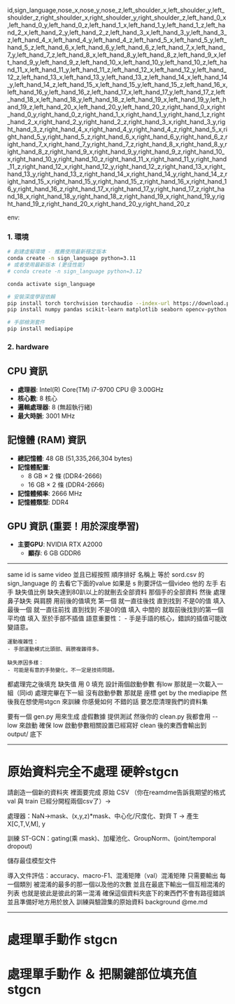id,sign_language,nose_x,nose_y,nose_z,left_shoulder_x,left_shoulder_y,left_shoulder_z,right_shoulder_x,right_shoulder_y,right_shoulder_z,left_hand_0_x,left_hand_0_y,left_hand_0_z,left_hand_1_x,left_hand_1_y,left_hand_1_z,left_hand_2_x,left_hand_2_y,left_hand_2_z,left_hand_3_x,left_hand_3_y,left_hand_3_z,left_hand_4_x,left_hand_4_y,left_hand_4_z,left_hand_5_x,left_hand_5_y,left_hand_5_z,left_hand_6_x,left_hand_6_y,left_hand_6_z,left_hand_7_x,left_hand_7_y,left_hand_7_z,left_hand_8_x,left_hand_8_y,left_hand_8_z,left_hand_9_x,left_hand_9_y,left_hand_9_z,left_hand_10_x,left_hand_10_y,left_hand_10_z,left_hand_11_x,left_hand_11_y,left_hand_11_z,left_hand_12_x,left_hand_12_y,left_hand_12_z,left_hand_13_x,left_hand_13_y,left_hand_13_z,left_hand_14_x,left_hand_14_y,left_hand_14_z,left_hand_15_x,left_hand_15_y,left_hand_15_z,left_hand_16_x,left_hand_16_y,left_hand_16_z,left_hand_17_x,left_hand_17_y,left_hand_17_z,left_hand_18_x,left_hand_18_y,left_hand_18_z,left_hand_19_x,left_hand_19_y,left_hand_19_z,left_hand_20_x,left_hand_20_y,left_hand_20_z,right_hand_0_x,right_hand_0_y,right_hand_0_z,right_hand_1_x,right_hand_1_y,right_hand_1_z,right_hand_2_x,right_hand_2_y,right_hand_2_z,right_hand_3_x,right_hand_3_y,right_hand_3_z,right_hand_4_x,right_hand_4_y,right_hand_4_z,right_hand_5_x,right_hand_5_y,right_hand_5_z,right_hand_6_x,right_hand_6_y,right_hand_6_z,right_hand_7_x,right_hand_7_y,right_hand_7_z,right_hand_8_x,right_hand_8_y,right_hand_8_z,right_hand_9_x,right_hand_9_y,right_hand_9_z,right_hand_10_x,right_hand_10_y,right_hand_10_z,right_hand_11_x,right_hand_11_y,right_hand_11_z,right_hand_12_x,right_hand_12_y,right_hand_12_z,right_hand_13_x,right_hand_13_y,right_hand_13_z,right_hand_14_x,right_hand_14_y,right_hand_14_z,right_hand_15_x,right_hand_15_y,right_hand_15_z,right_hand_16_x,right_hand_16_y,right_hand_16_z,right_hand_17_x,right_hand_17_y,right_hand_17_z,right_hand_18_x,right_hand_18_y,right_hand_18_z,right_hand_19_x,right_hand_19_y,right_hand_19_z,right_hand_20_x,right_hand_20_y,right_hand_20_z

env:
### 1. 環境
```bash
# 創建虛擬環境 - 推薦使用最新穩定版本
conda create -n sign_language python=3.11
# 或者使用最新版本 (更佳性能)
# conda create -n sign_language python=3.12

conda activate sign_language

# 安裝深度學習依賴
pip install torch torchvision torchaudio --index-url https://download.pytorch.org/whl/cu118
pip install numpy pandas scikit-learn matplotlib seaborn opencv-python

# 手部檢測套件
pip install mediapipe
```
### 2. hardware
## CPU 資訊
- **處理器**: Intel(R) Core(TM) i7-9700 CPU @ 3.00GHz
- **核心數**: 8 核心
- **邏輯處理器**: 8 (無超執行緒)
- **最大時脈**: 3001 MHz

## 記憶體 (RAM) 資訊
- **總記憶體**: 48 GB (51,335,266,304 bytes)
- **記憶體配置**:
  - 8 GB × 2 條 (DDR4-2666)
  - 16 GB × 2 條 (DDR4-2666)
- **記憶體頻率**: 2666 MHz
- **記憶體類型**: DDR4

## GPU 資訊 (重要！用於深度學習)
- **主要GPU**: NVIDIA RTX A2000
  - **顯存**: 6 GB GDDR6
---

same id is same video 並且已經按照 順序排好
名稱上 等於 sord.csv 的 sign_language 的 去看它下面的value 如果是 s 則要評估一個video 他的 左手 右手 缺失值比例 缺失達到80趴以上的就刪去全部資料 那個手的全部資料
然後 處理 鼻子缺失 與肩膀 用前後的值填充
第一個 就一直往後找 直到找到 不是0的值 填入
最後一個 就一直往前找 直到找到 不是0的值 填入
中間的 就取前後找到的第一個平均值 填入
至於手部不插值
    語意重要性：
    - 手是手語的核心，錯誤的插值可能改變語意。

    運動複雜性：
    - 手部運動模式比頭部、肩膀複雜得多。

    缺失原因多樣：
    - 可能是有意的手勢變化，不一定是技術問題。
都處理完之後填充 缺失值 用 0 填充
設計兩個啟動參數 有low 那就是一次載入一組（同id) 處理完畢在下一組
沒有啟動參數 那就是
座標 get by the mediapipe
然後我在想使用stgcn 來訓練 你感覺如何 不錯的話 要怎麼清理我們的資料集


要有一個 gen.py 用來生成 虛假數據 提供測試
然後你的 clean.py 我都會用 --low 來啟動 確保 low 啟動參數相關設置已經寫好
clean 後的東西會輸出到 output/ 底下




---
# 原始資料完全不處理 硬幹stgcn


請創造一個新的資料夾 裡面要完成 
原始 CSV （你在reamdme告訴我期望的格式 val 與 train 已經分開程兩個csv了）→

處理器：NaN→mask、(x,y,z)*mask、中心化/尺度化、對齊 T → 產生 X[C,T,V,M], y

訓練 ST-GCN：gating(乘 mask)、加權池化、GroupNorm、(joint/temporal dropout)

儲存最佳模型文件

導入文件評估：accuracy、macro-F1、混淆矩陣（val）混淆矩陣 只需要輸出 每一個類別 被混淆的最多的那一個以及他的次數 並且在最底下輸出一個互相混淆的列表 也就是彼此是彼此的第一混淆
確保這個資料夾底下的東西們不會有路徑錯誤 並且準備好地方用於放入 訓練與驗證集的原始資料
background @me.md 

---
# 處理單手動作 stgcn
# 處理單手動作 ＆ 把關鍵部位填充值 stgcn